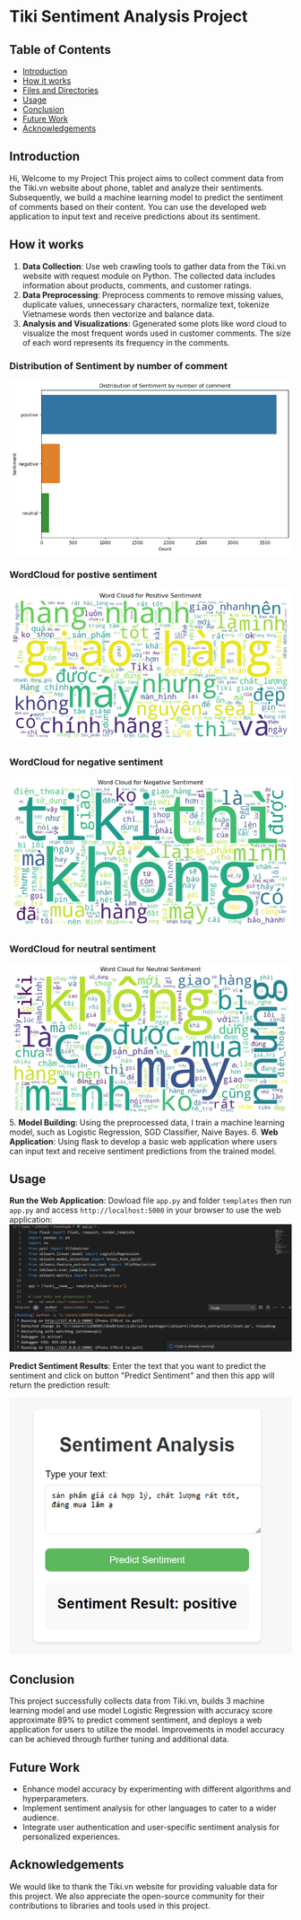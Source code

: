 # Tiki Sentiment Analysis Project

## Table of Contents
- [Introduction](#introduction)
- [How it works](#how-it-works)
- [Files and Directories](#files-and-directories)
- [Usage](#usage)
- [Conclusion](#conclusion)
- [Future Work](#future-work)
- [Acknowledgements](#acknowledgements)

## Introduction
Hi, Welcome to my Project
This project aims to collect comment data from the Tiki.vn website about phone, tablet and analyze their sentiments. Subsequently, we build a machine learning model to predict the sentiment of comments based on their content. You can use the developed web application to input text and receive predictions about its sentiment.

## How it works
1. **Data Collection**: Use web crawling tools to gather data from the Tiki.vn website with request module on Python. The collected data includes information about products, comments, and customer ratings.
2. **Data Preprocessing**: Preprocess comments to remove missing values, duplicate values, unnecessary characters, normalize text, tokenize Vietnamese words then vectorize and balance data.
3. **Analysis and Visualizations**: Ggenerated some plots like word cloud to visualize the most frequent words used in customer comments. The size of each word represents its frequency in the comments.
### Distribution of Sentiment by number of comment
![dis](images/distribution.png)
### WordCloud for postive sentiment
![WC_pos](images/wc_positive.png)
### WordCloud for negative sentiment
![WC_neg](images/wc_negative.png)
### WordCloud for neutral sentiment
![WC_neu](images/wc_neutral.png)
5. **Model Building**: Using the preprocessed data, I train a machine learning model, such as Logistic Regression, SGD Classifier, Naive Bayes.
6. **Web Application**: Using flask to develop a basic web application where users can input text and receive sentiment predictions from the trained model.

## Usage
**Run the Web Application**: Dowload file `app.py` and folder `templates` then run `app.py` and access `http://localhost:5000` in your browser to use the web application:
![run the app](images/app.png)

**Predict Sentiment Results**: Enter the text that you want to predict the sentiment and click on button "Predict Sentiment" and then this app will return the prediction result:

![predict](images/result.png)


## Conclusion
This project successfully collects data from Tiki.vn, builds 3 machine learning model and use model Logistic Regression with accuracy score approximate 89% to predict comment sentiment, and deploys a web application for users to utilize the model. Improvements in model accuracy can be achieved through further tuning and additional data.

## Future Work
- Enhance model accuracy by experimenting with different algorithms and hyperparameters.
- Implement sentiment analysis for other languages to cater to a wider audience.
- Integrate user authentication and user-specific sentiment analysis for personalized experiences.

## Acknowledgements
We would like to thank the Tiki.vn website for providing valuable data for this project. We also appreciate the open-source community for their contributions to libraries and tools used in this project.
